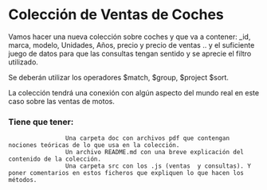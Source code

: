 # Colección de Ventas de Coches

Vamos hacer una nueva colección sobre coches y que va a contener: _id, marca, modelo, Unidades, Años, precio y precio de ventas .. y el suficiente juego de datos para que las consultas tengan sentido y se aprecie el filtro utilizado.

Se deberán utilizar los operadores  $match, $group, $project $sort.

La colección  tendrá una conexión con algún aspecto del mundo real en este caso sobre las ventas de motos.

### Tiene que tener:
                    Una carpeta doc con archivos pdf que contengan nociones teóricas de lo que usa en la colección.
                    Un archivo README.md con una breve explicación del contenido de la colección.
                    Una carpeta src con los .js (ventas  y consultas). Y poner comentarios en estos ficheros que expliquen lo que hacen los métodos.